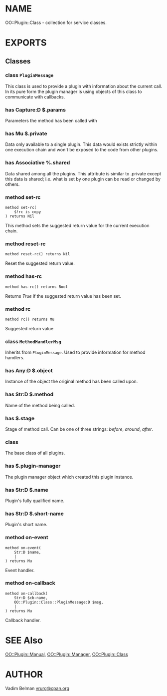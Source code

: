 NAME
====

OO::Plugin::Class - collection for service classes.

EXPORTS
=======

Classes
-------

### class `PluginMessage`

This class is used to provide a plugin with information about the current call. In its pure form the plugin manager is using objects of this class to communicate with callbacks.

### has Capture:D $.params

Parameters the method has been called with

### has Mu $.private

Data only available to a single plugin. This data would exists strictly within one execution chain and won't be exposed to the code from other plugins.

### has Associative %.shared

Data shared among all the plugins. This attribute is similar to .private except this data is shared; i.e. what is set by one plugin can be read or changed by others.

### method set-rc

```perl6
method set-rc(
    $!rc is copy
) returns Nil
```

This method sets the suggested return value for the current execution chain.

### method reset-rc

```perl6
method reset-rc() returns Nil
```

Reset the suggested return value.

### method has-rc

```perl6
method has-rc() returns Bool
```

Returns _True_ if the suggested return value has been set.

### method rc

```perl6
method rc() returns Mu
```

Suggested return value

### class `MethodHandlerMsg`

Inherits from `PluginMessage`. Used to provide information for method handlers.

### has Any:D $.object

Instance of the object the original method has been called upon.

### has Str:D $.method

Name of the method being called.

### has <anon> $.stage

Stage of method call. Can be one of three strings: _before_, _around_, _after_.

### class <Plugin>

The base class of all plugins.

### has <anon> $.plugin-manager

The plugin manager object which created this plugin instance.

### has Str:D $.name

Plugin's fully qualified name.

### has Str:D $.short-name

Plugin's short name.

### method on-event

```perl6
method on-event(
    Str:D $name,
    |
) returns Mu
```

Event handler.

### method on-callback

```perl6
method on-callback(
    Str:D $cb-name,
    OO::Plugin::Class::PluginMessage:D $msg,
    |
) returns Mu
```

Callback handler.

SEE Also
========

[OO::Plugin::Manual](https://github.com/vrurg/Perl6-OO-Plugin/blob/v0.0.6/docs/md/OO/Plugin/Manual.md), [OO::Plugin::Manager](https://github.com/vrurg/Perl6-OO-Plugin/blob/v0.0.6/docs/md/OO/Plugin/Manager.md), [OO::Plugin::Class](https://github.com/vrurg/Perl6-OO-Plugin/blob/v0.0.6/docs/md/OO/Plugin.md)

AUTHOR
======

Vadim Belman <vrurg@cpan.org>

